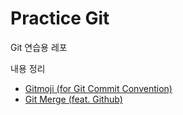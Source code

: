 # Practice Git

Git 연습용 레포

내용 정리

- [Gitmoji (for Git Commit Convention)](https://bcp0109.tistory.com/372)
- [Git Merge (feat. Github)](https://bcp0109.tistory.com/373)
